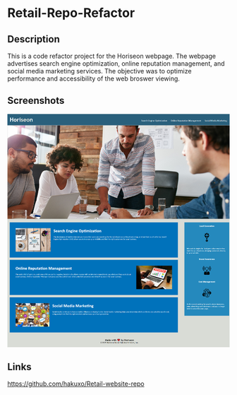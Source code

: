 # Retail-Repo-Refactor

## Description
This is a code refactor project for the Horiseon webpage. The webpage advertises search engine optimization, online reputation management, and social media marketing services. The objective was to optimize performance and accessibility of the web broswer viewing.

## Screenshots
![Screenshot](./assets/images/127.0.0.1_5500_index.html.png)


## Links

https://github.com/hakuxo/Retail-website-repo



